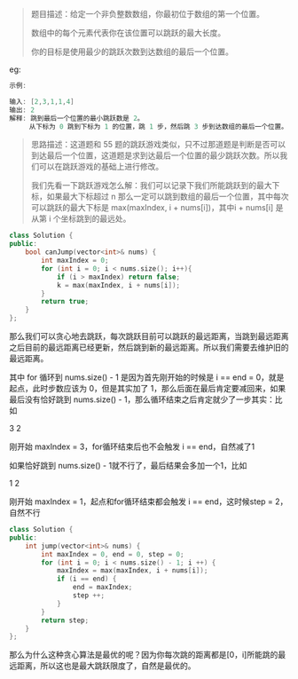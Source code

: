 > 题目描述：给定一个非负整数数组，你最初位于数组的第一个位置。
>
> 数组中的每个元素代表你在该位置可以跳跃的最大长度。
>
> 你的目标是使用最少的跳跃次数到达数组的最后一个位置。
>

eg:

```java
示例:

输入: [2,3,1,1,4]
输出: 2
解释: 跳到最后一个位置的最小跳跃数是 2。
     从下标为 0 跳到下标为 1 的位置，跳 1 步，然后跳 3 步到达数组的最后一个位置。
```

> 思路描述：这道题和 55 题的跳跃游戏类似，只不过那道题是判断是否可以到达最后一个位置，这道题是求到达最后一个位置的最少跳跃次数。所以我们可以在跳跃游戏的基础上进行修改。
>
> 我们先看一下跳跃游戏怎么解：我们可以记录下我们所能跳跃到的最大下标，如果最大下标超过 n 那么一定可以跳到数组的最后一个位置，其中每次可以跳跃的最大下标是 max(maxIndex, i + nums[i])，其中i + nums[i] 是从第 i 个坐标跳到的最远处。

```C++
class Solution {
public:
    bool canJump(vector<int>& nums) {
        int maxIndex = 0;
        for (int i = 0; i < nums.size(); i++){
            if (i > maxIndex) return false;
            k = max(maxIndex, i + nums[i]);
        }
        return true;
    }
};
```

那么我们可以贪心地去跳跃，每次跳跃目前可以跳跃的最远距离，当跳到最远距离之后目前的最远距离已经更新，然后跳到新的最远距离。所以我们需要去维护旧的最远距离。

其中 for 循环到 nums.size() - 1 是因为首先刚开始的时候是 i == end = 0，就是起点，此时步数应该为 0，但是其实加了 1，那么后面在最后肯定要减回来，如果最后没有恰好跳到 nums.size() - 1，那么循环结束之后肯定就少了一步其实：比如

3    2

刚开始 maxIndex = 3，for循环结束后也不会触发 i == end，自然减了1

如果恰好跳到 nums.size() - 1就不行了，最后结果会多加一个1，比如

1  2

刚开始 maxIndex = 1，起点和for循环结束都会触发 i == end，这时候step = 2，自然不行

```C++
class Solution {
public:
    int jump(vector<int>& nums) {
        int maxIndex = 0, end = 0, step = 0;
        for (int i = 0; i < nums.size() - 1; i ++) {
            maxIndex = max(maxIndex, i + nums[i]);
            if (i == end) {
                end = maxIndex;
                step ++;
            }
        }
        return step;
    }
};
```

那么为什么这种贪心算法是最优的呢？因为你每次跳的距离都是[0，i]所能跳的最远距离，所以这也是最大跳跃限度了，自然是最优的。